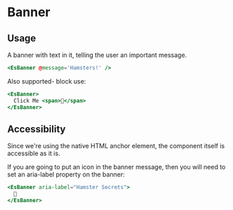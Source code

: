 # Banner

## Usage

A banner with text in it, telling the user an important message.

```handlebars
<EsBanner @message='Hamsters!' />
```

Also supported- block use:

```handlebars
<EsBanner>
  Click Me <span>🐹</span>
</EsBanner>
```

## Accessibility

Since we're using the native HTML anchor element, the component itself is accessible as it is.

If you are going to put an icon in the banner message, then you will need to set an aria-label property on the banner:

```handlebars
<EsBanner aria-label="Hamster Secrets">
  🐹
</EsBanner>
```
